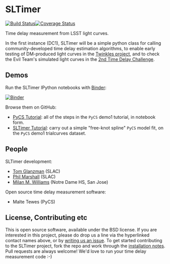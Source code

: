 # SLTimer
[![Build Status](https://travis-ci.org/DarkEnergyScienceCollaboration/SLTimer.svg?branch=master)](https://travis-ci.org/DarkEnergyScienceCollaboration/SLTimer)[![Coverage Status](https://coveralls.io/repos/github/DarkEnergyScienceCollaboration/SLTimer/badge.svg?branch=master)](https://coveralls.io/github/DarkEnergyScienceCollaboration/SLTimer?branch=master)

Time delay measurement from LSST light curves.

In the first instance (DC1), SLTimer will be a simple python class for calling community-developed time delay estimation algorithms, to enable early testing of DM-produced light curves in the [Twinkles project](https://github.com/DarkEnergyScienceCollaboration/Twinkles), and to check the Evil Team's simulated light curves in the [2nd Time Delay Challenge](http://timdelaychallenge.org). 

<!-- ![Example mock multi-filter LSST data from the 2nd Time Delay Challenge](https://raw.githubusercontent.com/DarkEnergyScienceCollaboration/SLTimeDelayChallenge/master/docs/TDC2/figs/example_lcs.png?token=AArY9_ujo_lqsLQGHlmkO47i7eQAMgpvks5XXu5qwA%3D%3D) -->

## Demos

Run the SLTimer IPython notebooks with [Binder](http://mybinder.org):

[![Binder](http://mybinder.org/badge.svg)](http://mybinder.org/repo/DarkEnergyScienceCollaboration/SLTimer)

Browse them on GitHub:
* [PyCS Tutorial](https://github.com/DarkEnergyScienceCollaboration/SLTimer/blob/master/notebooks/Demo.ipynb): all of the steps in the `PyCS` demo1 tutorial, in notebook form.
* [SLTimer Tutorial](https://github.com/DarkEnergyScienceCollaboration/SLTimer/blob/master/notebooks/SLTimer_Tutorial.ipynb): carry out a simple "free-knot spline" `PyCS` model fit, on the `PyCS` demo1 trialcurves dataset.

## People

SLTimer development:
* [Tom Glanzman](https://github.com/DarkEnergyScienceCollaboration/SLTimer/issues/new?body=@TomGlanzman) (SLAC)
* [Phil Marshall](https://github.com/DarkEnergyScienceCollaboration/SLTimer/issues/new?body=@drphilmarshall) (SLAC)
* [Milan M. Williams](https://github.com/DarkEnergyScienceCollaboration/SLTimer/issues/new?body=@milanwilliams) (Notre Dame HS, San Jose)

Open source time delay measurement software:
* Malte Tewes (PyCS)

## License, Contributing etc

This is open source software, available under the BSD license. If you are interested in this project, please do drop us a line via the hyperlinked contact names above, or by [writing us an issue](https://github.com/DarkEnergyScienceCollaboration/SLTimer/issues/new). To get started contributing to the SLTimer project, fork the repo and work through the [installation notes](https://github.com/DarkEnergyScienceCollaboration/SLTimer/blob/master/INSTALL.md). Pull requests are always welcome! We'd love to run your time delay measurement code :-)


